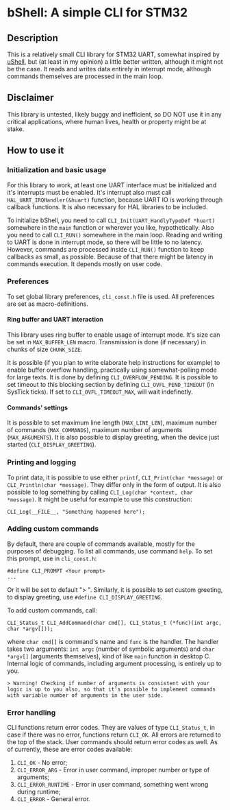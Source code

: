 # bShell: A simple CLI for STM32

## Description

This is a relatively small CLI library for STM32 UART, somewhat inspired by [uShell](https://github.com/mdiepart/ushell-stm32/tree/master), but (at least in my opinion) a little better written, although it might not be the case. It reads and writes data entirely in interrupt mode, although commands themselves are processed in the main loop.

## Disclaimer

This library is untested, likely buggy and inefficient, so DO NOT use it in any critical applications, where human lives, health or property might be at stake.

## How to use it

### Initialization and basic usage

For this library to work, at least one UART interface must be initialized and it's interrupts must be enabled. It's interrupt also must call `HAL_UART_IRQHandler(&huart)` function, because UART IO is working through callback functions. It is also necessary for HAL libraries to be included.

To initialize bShell, you need to call `CLI_Init(UART_HandlyTypeDef *huart)` somewhere in the `main` function or wherever you like, hypothetically. Also you need to call `CLI_RUN()` somewhere in the main loop. Reading and writing to UART is done in interrupt mode, so there will be little to no latency. However, commands are processed inside `CLI_RUN()` function to keep callbacks as small, as possible. Because of that there might be latency in commands execution. It depends mostly on user code.

### Preferences

To set global library preferences, `cli_const.h` file is used. All preferences are set as macro-definitions.

#### Ring buffer and UART interaction

This library uses ring buffer to enable usage of interrupt mode. It's size can be set in `MAX_BUFFER_LEN` macro. Transmission is done (if necessary) in chunks of size `CHUNK_SIZE`. 

It is possible (if you plan to write elaborate help instructions for example) to enable buffer overflow handling, practically using somewhat-polling mode for large texts. It is done by defining `CLI_OVERFLOW_PENDING`. It is possible to set timeout to this blocking section by defining `CLI_OVFL_PEND_TIMEOUT` (in SysTick ticks). If set to `CLI_OVFL_TIMEOUT_MAX`, will wait indefinetly.

#### Commands' settings

It is possible to set maximum line length (`MAX_LINE_LEN`), maximum number of commands (`MAX_COMMANDS`), maximum number of arguments (`MAX_ARGUMENTS`). It is also possible to display greeting, when the device just started (`CLI_DISPLAY_GREETING`).

### Printing and logging

To print data, it is possible to use either `printf`, `CLI_Print(char *message)` or `CLI_Println(char *message)`. They differ only in the form of output. It is also possible to log something by calling `CLI_Log(char *context, char *message)`. It might be useful for example to use this construction:

    CLI_Log(__FILE__, "Something happened here");



### Adding custom commands

By default, there are couple of commands available, mostly for the purposes of debugging. To list all commands, use command `help`. To set this prompt, use in `cli_const.h`:

    #define CLI_PROMPT <Your prompt>
    ...
Or it will be set to default "> ". Similarly, it is possible to set custom greeting, to display greeting, use `#define CLI_DISPLAY_GREETING`.

To add custom commands, call:

    CLI_Status_t CLI_AddCommand(char cmd[], CLI_Status_t (*func)(int argc, char *argv[]));

where `char cmd[]` is command's name and `func` is the handler. The handler takes two arguments: `int argc` (number of symbolic arguments) and `char *argv[]` (arguments themselves), kind of like `main` function in desktop C. Internal logic of commands, including argument processing, is entirely up to you.

    > Warning! Checking if number of arguments is consistent with your logic is up to you also, so that it's possible to implement commands with variable number of arguments in the user side.  

### Error handling

CLI functions return error codes. They are values of type `CLI_Status_t`, in case if there was no error, functions return `CLI_OK`. All errors are returned to the top of the stack. User commands should return error codes as well. As of currently, these are error codes available:

1. `CLI_OK` - No error;
2. `CLI_ERROR_ARG` - Error in user command, improper number or type of arguments;
3. `CLI_ERROR_RUNTIME` - Error in user command, something went wrong during runtime;
4. `CLI_ERROR` - General error.